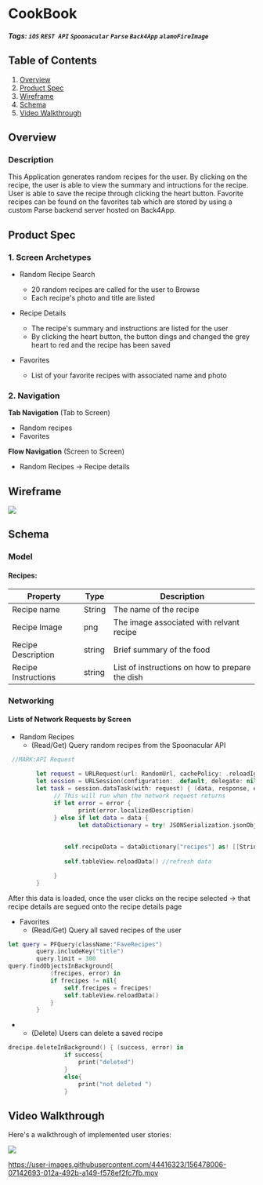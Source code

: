 # CookBook
##### Tags: `iOS` `REST API` `Spoonacular` `Parse` `Back4App` `alamoFireImage` 

## Table of Contents
1. [Overview](#Overview)
1. [Product Spec](#Product-Spec)
1. [Wireframe](#Wireframe)
2. [Schema](#Schema)
3. [Video Walkthrough](#Video-Walkthrough)

## Overview
### Description
This Application generates random recipes for the user. By clicking on the recipe, the user is able to view the summary and intructions for the recipe. User is able to save the recipe through clicking the heart button. Favorite recipes can be found on the favorites tab which are stored by using a custom Parse backend server hosted on Back4App.



## Product Spec


### 1. Screen Archetypes

* Random Recipe Search
   * 20 random recipes are called for the user to Browse
   * Each recipe's photo and title are listed  

* Recipe Details
   * The recipe's summary and instructions are listed for the user
   * By clicking the heart button, the button dings and changed the grey heart to red and the recipe has been saved

* Favorites
   * List of your favorite recipes with associated name and photo  

### 2. Navigation

**Tab Navigation** (Tab to Screen)

* Random recipes 
* Favorites

**Flow Navigation** (Screen to Screen)

* Random Recipes  -> Recipe details 


## Wireframe
![](https://i.imgur.com/BW1BJxr.jpg)

## Schema 
### Model
#### Recipes:

   | Property      | Type     | Description |
   | ------------- | -------- | ------------|
   | Recipe name      | String   |  The name of the recipe |
   | Recipe Image     | png |  The image associated with relvant recipe|
   | Recipe Description | string | Brief summary of the food |
   | Recipe Instructions | string | List of instructions on how to prepare the dish |
 
 
 
### Networking
#### Lists of Network Requests by Screen
 - Random Recipes
    - (Read/Get) Query random recipes from the Spoonacular API

```swift
 //MARK:API Request
        
        let request = URLRequest(url: RandomUrl, cachePolicy: .reloadIgnoringLocalCacheData, timeoutInterval: 10)
        let session = URLSession(configuration: .default, delegate: nil, delegateQueue: OperationQueue.main)
        let task = session.dataTask(with: request) { (data, response, error) in
             // This will run when the network request returns
             if let error = error {
                    print(error.localizedDescription)
             } else if let data = data {
                    let dataDictionary = try! JSONSerialization.jsonObject(with: data, options: []) as! [String: Any]
                
                
                self.recipeData = dataDictionary["recipes"] as! [[String: Any]] //api info downloaded
                    
                self.tableView.reloadData() //refresh data

             }
        }
  ```
  After this data is loaded, once the user clicks on the recipe selected -> that recipe details are segued onto the recipe details page


  - Favorites 
    - (Read/Get) Query all saved recipes of the user
```swift
let query = PFQuery(className:"FaveRecipes")
        query.includeKey("title")
        query.limit = 300
query.findObjectsInBackground{
            (frecipes, error) in
            if frecipes != nil{
                self.frecipes = frecipes!
                self.tableView.reloadData()
            }
        }
```

-
   - (Delete) Users can delete a saved recipe 
```swift
drecipe.deleteInBackground() { (success, error) in
                if success{
                    print("deleted")
                }
                else{
                    print("not deleted ")
                }
```

## Video Walkthrough

Here's a walkthrough of implemented user stories:

![](http://g.recordit.co/wxP2X0oHG3.gif)

https://user-images.githubusercontent.com/44416323/156478006-07142693-012a-492b-a149-f578ef2fc7fb.mov



